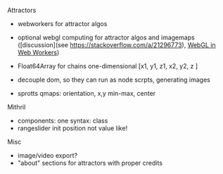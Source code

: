 Attractors

- webworkers for attractor algos
- optional webgl computing for attractor algos and imagemaps ([discussion](see https://stackoverflow.com/a/21296773), [WebGL in Web Workers](https://research.mozilla.org/2014/07/22/webgl-in-web-workers-today-and-faster-than-expected/))
- Float64Array for chains one-dimensional [x1, y1, z1, x2, y2, z ]
- decouple dom, so they can run as node scrpts, generating images

- sprotts qmaps: orientation, x,y min-max, center


Mithril

- components: one syntax: class
- rangeslider init position not value like!

Misc

 - image/video export?
 - "about" sections for attractors with proper credits

